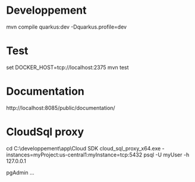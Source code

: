 # Developpement
mvn compile quarkus:dev -Dquarkus.profile=dev

# Test
set DOCKER_HOST=tcp://localhost:2375
mvn test

# Documentation
http://localhost:8085/public/documentation/

# CloudSql proxy
cd C:\developpement\app\Cloud SDK
cloud_sql_proxy_x64.exe -instances=myProject:us-central1:myInstance=tcp:5432
    psql -U myUser -h 127.0.0.1

pgAdmin ...